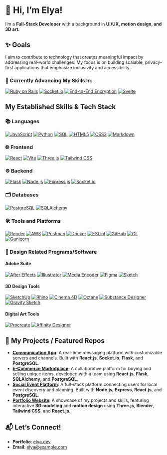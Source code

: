 # 👋 Hi, I’m Elya!

I’m a **Full-Stack Developer** with a background in **UI/UX, motion design, and 3D art**.

## ✨ Goals

I aim to contribute to technology that creates meaningful impact by addressing real-world challenges. My focus is on building scalable, privacy-first applications that emphasize inclusivity and accessibility. 

### 🚀 Currently Advancing My Skills In:

[![Ruby on Rails](https://img.shields.io/badge/Ruby%20on%20Rails-CC0000?logo=ruby-on-rails&logoColor=white)](https://rubyonrails.org/)
[![Socket.io](https://img.shields.io/badge/Socket.io-black?logo=socket.io&logoColor=white)](https://socket.io/)
[![End-to-End Encryption](https://img.shields.io/badge/End%20to%20End%20Encryption-5E81AC?logo=security&logoColor=white)](https://en.wikipedia.org/wiki/End-to-end_encryption)
[![Svelte](https://img.shields.io/badge/Svelte-FF3E00?logo=svelte&logoColor=white)](https://svelte.dev/)



## My Established Skills & Tech Stack

### 📚 Languages
[![JavaScript](https://img.shields.io/badge/JavaScript-%23323330.svg?logo=javascript&logoColor=%23F7DF1E)](https://developer.mozilla.org/en-US/docs/Web/JavaScript)
[![Python](https://img.shields.io/badge/Python-3670A0?logo=python&logoColor=ffdd54)](https://www.python.org/)
[![SQL](https://img.shields.io/badge/SQL-%2307405e.svg?logo=postgresql&logoColor=white)](https://www.postgresql.org/)
[![HTML5](https://img.shields.io/badge/HTML5-%23E34F26.svg?logo=html5&logoColor=white)](https://developer.mozilla.org/en-US/docs/Web/Guide/HTML/HTML5)
[![CSS3](https://img.shields.io/badge/CSS3-%231572B6.svg?logo=css3&logoColor=white)](https://developer.mozilla.org/en-US/docs/Web/CSS)
[![Markdown](https://img.shields.io/badge/Markdown-%23000000.svg?logo=markdown&logoColor=white)](https://www.markdownguide.org/)

### 🌐 Frontend
[![React](https://img.shields.io/badge/react-%2320232a.svg?logo=react&logoColor=%2361DAFB)](https://reactjs.org/)
[![Vite](https://img.shields.io/badge/vite-%23646CFF.svg?logo=vite&logoColor=white)](https://vitejs.dev/)
[![Three.js](https://img.shields.io/badge/Three.js-%23000000.svg?logo=three.js&logoColor=white)](https://threejs.org/)
[![Tailwind CSS](https://img.shields.io/badge/tailwindcss-%2338B2AC.svg?logo=tailwind-css&logoColor=white)](https://tailwindcss.com/)

### ⚙️ Backend
[![Flask](https://img.shields.io/badge/flask-%23000000.svg?logo=flask&logoColor=white)](https://flask.palletsprojects.com/)
[![Node.js](https://img.shields.io/badge/node.js-6DA55F?logo=node.js&logoColor=white)](https://nodejs.org/)
[![Express.js](https://img.shields.io/badge/express.js-%23404d59.svg?logo=express&logoColor=%2361DAFB)](https://expressjs.com/)
[![Socket.io](https://img.shields.io/badge/socket.io-black?logo=socket.io&logoColor=white)](https://socket.io/)

### 🗂️ Databases
[![PostgreSQL](https://img.shields.io/badge/PostgreSQL-%23336791.svg?logo=postgresql&logoColor=white)](https://www.postgresql.org/)
[![SQLAlchemy](https://img.shields.io/badge/SQLAlchemy-%23d73351.svg?logo=python&logoColor=white)](https://www.sqlalchemy.org/)

### 🛠 Tools and Platforms

[![Render](https://img.shields.io/badge/Render-%46E3B7.svg?logo=render&logoColor=white)](https://render.com/)
[![AWS](https://img.shields.io/badge/AWS-%23FF9900.svg?logo=amazon-aws&logoColor=white)](https://aws.amazon.com/)
[![Postman](https://img.shields.io/badge/Postman-FF6C37?logo=postman&logoColor=white)](https://www.postman.com/)
[![Docker](https://img.shields.io/badge/docker-%230db7ed.svg?logo=docker&logoColor=white)](https://www.docker.com/)
[![ESLint](https://img.shields.io/badge/ESLint-4B3263?logo=eslint&logoColor=white)](https://eslint.org/)
[![GitHub](https://img.shields.io/badge/github-%23121011.svg?logo=github&logoColor=white)](https://github.com/)
[![Git](https://img.shields.io/badge/git-%23F05033.svg?logo=git&logoColor=white)](https://git-scm.com/)
[![Gunicorn](https://img.shields.io/badge/Gunicorn-499848.svg?logo=gunicorn&logoColor=white)](https://gunicorn.org/)

### 🎨 Design Related Programs/Software

#### **Adobe Suite**
[![After Effects](https://img.shields.io/badge/After%20Effects-9999FF.svg?logo=adobeaftereffects&logoColor=white)](https://www.adobe.com/products/aftereffects.html)
[![Illustrator](https://img.shields.io/badge/Illustrator-FF9A00.svg?logo=adobeillustrator&logoColor=white)](https://www.adobe.com/products/illustrator.html)
[![Media Encoder](https://img.shields.io/badge/Media%20Encoder-9999FF.svg?logo=adobe&logoColor=white)](https://www.adobe.com/products/media-encoder.html)
[![Figma](https://img.shields.io/badge/Figma-%23F24E1E.svg?logo=figma&logoColor=white)](https://www.figma.com/)
[![Sketch](https://img.shields.io/badge/Sketch-F7B500?logo=sketch&logoColor=white)](https://www.sketch.com/)

#### **3D Design Tools**
[![SketchUp](https://img.shields.io/badge/SketchUp-%23FF7057.svg?logo=sketchup&logoColor=white)](https://www.sketchup.com/)
[![Rhino](https://img.shields.io/badge/Rhino-801010.svg?logo=rhinoceros&logoColor=white)](https://www.rhino3d.com/)
[![Cinema 4D](https://img.shields.io/badge/Cinema%204D-011A6A.svg?logo=maxon&logoColor=white)](https://www.maxon.net/en/cinema-4d)
[![Octane](https://img.shields.io/badge/Octane-292929.svg?logo=octanerender&logoColor=white)](https://home.otoy.com/)
[![Substance Designer](https://img.shields.io/badge/Substance%20Designer-563D7C.svg?logo=adobe&logoColor=white)](https://www.adobe.com/products/substance3d-designer.html)
[![Gravity Sketch](https://img.shields.io/badge/Gravity%20Sketch-FF595E.svg?logo=grav&logoColor=white)](https://www.gravitysketch.com/)

#### **Digital Art Tools**
[![Procreate](https://img.shields.io/badge/Procreate-%23000000.svg?logo=procreate&logoColor=white)](https://procreate.art/)
[![Affinity Designer](https://img.shields.io/badge/Affinity%20Designer-%231B72BE.svg?logo=affinity&logoColor=white)](https://affinity.serif.com/en-us/designer/)

## 🌟 My Projects / Featured Repos

-   [**Communication App**](https://elya-le-banter.onrender.com): A real-time messaging platform with customizable servers and channels. Built with **React.js**, **Socket.io**, **Flask**, and **PostgreSQL**.
-   [**E-Commerce Marketplace**](https://etsyclone-4ah1.onrender.com): A collaborative platform for buying and selling unique items, developed with a team using **React.js**, **Flask**, **SQLAlchemy**, and **PostgreSQL**.
-   [**Social Event Platform**](https://meetpup-elya.onrender.com): A full-stack platform connecting users for local event discovery and planning. Built with **Node.js**, **Express**, **React.js**, and **PostgreSQL**.
-   [**Portfolio Website**](https://github.com/elya-le/Elya.dev): A showcase of my projects and skills, featuring interactive **3D modeling** and **motion design** using **Three.js**, **Blender**, **Tailwind CSS**, and **React.js**.


## 📬 Let’s Connect!
- **Portfolio**: [elya.dev](https://elya.dev)
- **Email**: [elya@example.com](mailto:elya@example.com)


